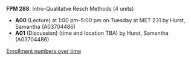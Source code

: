 **FPM 288**: Intro-Qualitatve Resch Methods (4 units)

- **A00** (Lecture) at 1:00 pm–5:00 pm on Tuesday at MET 231 by Hurst, Samantha (A03704486)
- **A01** (Discussion) (time and location TBA) by Hurst, Samantha (A03704486)

[Enrollment numbers over time](./FPM288.tsv)
